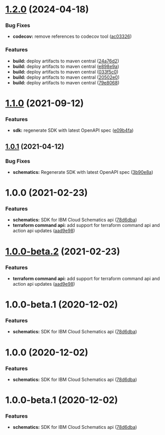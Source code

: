 # [1.2.0](https://github.com/IBM/schematics-java-sdk/compare/1.1.0...1.2.0) (2024-04-18)


### Bug Fixes

* **codecov:** remove references to codecov tool ([ac03326](https://github.com/IBM/schematics-java-sdk/commit/ac03326bca49f1bc3d5bbf8264385cd3ccd6aa14))


### Features

* **build:** deploy artifacts to maven central ([24a76d2](https://github.com/IBM/schematics-java-sdk/commit/24a76d27d1cdb1f11da85bceebd29899491dac2e))
* **build:** deploy artifacts to maven central ([e898e9a](https://github.com/IBM/schematics-java-sdk/commit/e898e9aee37dba6f5c893e8a198e3dd8cf043044))
* **build:** deploy artifacts to maven central ([033f5c0](https://github.com/IBM/schematics-java-sdk/commit/033f5c0c8dabea51b4ab33b6a9e03a98495e8ac6))
* **build:** deploy artifacts to maven central ([20502e0](https://github.com/IBM/schematics-java-sdk/commit/20502e0c0bc5be85035d5a17f93a3f3cb8d98f99))
* **build:** deploy artifacts to maven central ([79e8068](https://github.com/IBM/schematics-java-sdk/commit/79e80688758e5852c42e7ade85382c7de105ecc2))

# [1.1.0](https://github.com/IBM/schematics-java-sdk/compare/1.0.2...1.1.0) (2021-09-12)


### Features

* **sdk:** regenerate SDK with latest OpenAPI spec ([e09b4fa](https://github.com/IBM/schematics-java-sdk/commit/e09b4fa28fa37fb1ee0d48c08b1b4922948899a2))

## [1.0.1](https://github.com/IBM/schematics-java-sdk/compare/1.0.0...1.0.1) (2021-04-12)


### Bug Fixes

* **schematics:** Regenerate SDK with latest OpenAPI spec ([3b90e8a](https://github.com/IBM/schematics-java-sdk/commit/3b90e8a1e0d4684e9a35dc41e10498d71fad6895))

# 1.0.0 (2021-02-23)


### Features

* **schematics:** SDK for IBM Cloud Schematics api ([78d6dba](https://github.com/IBM/schematics-java-sdk/commit/78d6dba7779940ce7d32b7274c8125478025afac))
* **terraform command api:** add support for terraform command api and action api updates ([aad9e98](https://github.com/IBM/schematics-java-sdk/commit/aad9e98aaa72c20e928b6cbed1d4766c20598e7c))

# [1.0.0-beta.2](https://github.com/IBM/schematics-java-sdk/compare/1.0.0-beta.1...1.0.0-beta.2) (2021-02-23)


### Features

* **terraform command api:** add support for terraform command api and action api updates ([aad9e98](https://github.com/IBM/schematics-java-sdk/commit/aad9e98aaa72c20e928b6cbed1d4766c20598e7c))

# 1.0.0-beta.1 (2020-12-02)


### Features

* **schematics:** SDK for IBM Cloud Schematics api ([78d6dba](https://github.com/IBM/schematics-java-sdk/commit/78d6dba7779940ce7d32b7274c8125478025afac))

# 1.0.0 (2020-12-02)


### Features

* **schematics:** SDK for IBM Cloud Schematics api ([78d6dba](https://github.com/IBM/schematics-java-sdk/commit/78d6dba7779940ce7d32b7274c8125478025afac))

# 1.0.0-beta.1 (2020-12-02)


### Features

* **schematics:** SDK for IBM Cloud Schematics api ([78d6dba](https://github.com/IBM/schematics-java-sdk/commit/78d6dba7779940ce7d32b7274c8125478025afac))
